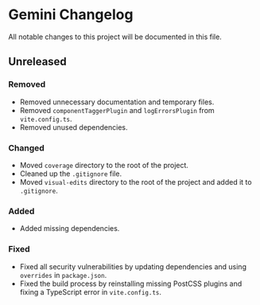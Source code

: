 # Gemini Changelog

All notable changes to this project will be documented in this file.

## Unreleased

### Removed
- Removed unnecessary documentation and temporary files.
- Removed `componentTaggerPlugin` and `logErrorsPlugin` from `vite.config.ts`.
- Removed unused dependencies.

### Changed
- Moved `coverage` directory to the root of the project.
- Cleaned up the `.gitignore` file.
- Moved `visual-edits` directory to the root of the project and added it to `.gitignore`.

### Added
- Added missing dependencies.

### Fixed
- Fixed all security vulnerabilities by updating dependencies and using `overrides` in `package.json`.
- Fixed the build process by reinstalling missing PostCSS plugins and fixing a TypeScript error in `vite.config.ts`.